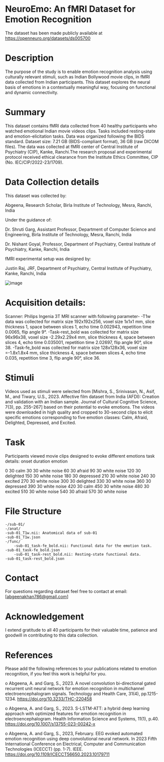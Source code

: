 # NeuroEmo: An fMRI Dataset for Emotion Recognition
The dataset has been made publicly available at https://openneuro.org/datasets/ds005700

# Description
The purpose of the study is to enable emotion recognition analysis using culturally relevant stimuli, such as Indian Bollywood movie clips, in fMRI data collected from Indian participants. This dataset explores the neural basis of emotions in a contextually meaningful way, focusing on functional and dynamic connectivity.

# Summary
This dataset contains fMRI data collected from 40 healthy participants who watched emotional Indian movie videos clips. Tasks included resting-state and emotion-elicitation tasks. Data was organized following the BIDS standard. Dataset size: 7.21 GB (BIDS-compliant format), 36 GB (raw DICOM files).
The data was collected at fMRI center of Central Institute of Psychiatry (CIP), Kanke, Ranchi.The research proposal and experimental protocol received ethical clearance from the Institute Ethics Committee, CIP (No. IEC/CIP/2022-23/1709).

# Data Collection details
This dataset was collected by:

Abgeena, Research Scholar, Birla Institute of Technology, Mesra, Ranchi, India

Under the guidance of:

Dr. Shruti Garg, Assistant Professor, Department of Computer Science and Engineering, Birla Institute of Technology, Mesra, Ranchi, India

Dr. Nishant Goyal, Professor, Department of Psychiatry, Central Institute of Psychiatry, Kanke, Ranchi, India

fMRI experimental setup was designed by:

Justin Raj, JRF, Department of Psychiatry, Central Institute of Psychiatry, Kanke, Ranchi, India

![image](https://github.com/user-attachments/assets/1c7c08a9-2289-4d04-a132-486b20eea921)

# Acquisition details:
Scanner: Philips Ingenia 3T MRI scanner with following parameter- -T1w data was collected for matrix size 192x192x256, voxel size 1x1x1 mm, slice thickness 1, space between slices 1, echo time 0.002943, repetition time 0.0065, flip angle 9°. -Task-rest_bold was collected for matrix size 96x96x38, voxel size -2.29x2.29x4 mm, slice thickness 4, space between slices 4, echo time 0.035001, repetition time 2.02697, flip angle 90°, slice 38. -Task-fe_bold was collected for matrix size 128x128x36, voxel size =-1.8x1.8x4 mm, slice thickness 4, space between slices 4, echo time 0.035, repetition time 3, flip angle 90°, slice 36.

# Stimuli 
Videos used as stimuli were selected from [Mishra, S., Srinivasan, N., Asif, M., and Tiwary, U.S., 2023. Affective film dataset from India (AFDI): Creation and validation with an Indian sample. Journal of Cultural Cognitive Science, 7(3), pp. 255–267] based on their potential to evoke emotions. The videos were downloaded in high quality and cropped to 30-second clips to elicit specific emotions corresponding to five emotion classes: Calm, Afraid, Delighted, Depressed, and Excited.

# Task
Participants viewed movie clips designed to evoke different emotions task details: onset duration emotion

0 30 calm 30 30 white noise 60 30 afraid 90 30 white noise 120 30 delighted 150 30 white noise 180 30 depressed 210 30 white noise 240 30 excited 270 30 white noise 300 30 delighted 330 30 white noise 360 30 depressed 390 30 white noise 420 30 calm 450 30 white noise 480 30 excited 510 30 white noise 540 30 afraid 570 30 white noise

# File Structure
    -/sub-01/
    -/anat/
    -sub-01_T1w.nii: Anatomical data of sub-01
    -sub-01_T1w.json
    -/func/
        -sub-01_task-fe_bold.nii: Functional data for the emotion task.
    -sub-01_task-fe_bold.json
        -sub-01_task-rest_bold.nii: Resting-state functional data.
    -sub-01_task-rest_bold.json

# Contact
For questions regarding dataset feel free to contact at email: [abgeenakhan786@gmail.com]

# Acknowledgement
I extend gratitude to all 40 participants for their valuable time, patience and goodwill in contributing to this data collection.

# References
Please add the following references to your publications related to emotion recognition, if you feel this work is helpful for you.

o	Abgeena, A. and Garg, S., 2023. A novel convolution bi-directional gated recurrent unit neural network for emotion recognition in multichannel electroencephalogram signals. Technology and Health Care, 31(4), pp.1215-1234. https://doi.org/10.3233/THC-220458

o	Abgeena, A. and Garg, S., 2023. S-LSTM-ATT: a hybrid deep learning approach with optimized features for emotion recognition in electroencephalogram. Health Information Science and Systems, 11(1), p.40. https://doi.org/10.1007/s13755-023-00242-x

o   Abgeena, A. and Garg, S., 2023, February. EEG evoked automated emotion recognition using deep convolutional neural network. In 2023 Fifth International Conference on Electrical, Computer and Communication Technologies (ICECCT) (pp. 1-7). IEEE. https://doi.org/10.1109/ICECCT56650.2023.10179711
